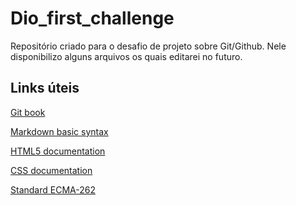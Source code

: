 # Dio_first_challenge

Repositório criado para o desafio de projeto sobre Git/Github.
Nele disponibilizo alguns arquivos os quais editarei no futuro.

## Links úteis

[Git book](https://git-scm.com/book/en/v2)

[Markdown basic syntax](https://www.markdownguide.org/basic-syntax/)

[HTML5 documentation](https://developer.mozilla.org/en-US/docs/Glossary/HTML5)

[CSS documentation](https://developer.mozilla.org/en-US/docs/Web/CSS)

[Standard ECMA-262](https://262.ecma-international.org/5.1/)